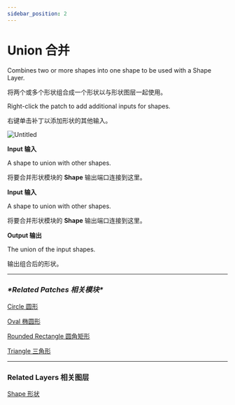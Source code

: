 ```yaml
---
sidebar_position: 2
---
```


# Union 合并

Combines two or more shapes into one shape to be used with a Shape Layer.

将两个或多个形状组合成一个形状以与形状图层一起使用。

Right-click the patch to add additional inputs for shapes.

右键单击补丁以添加形状的其他输入。

![Untitled](https://s3.us-west-2.amazonaws.com/secure.notion-static.com/796b6969-67b4-48a6-a741-24da004fef59/Untitled.png?X-Amz-Algorithm=AWS4-HMAC-SHA256&X-Amz-Content-Sha256=UNSIGNED-PAYLOAD&X-Amz-Credential=AKIAT73L2G45EIPT3X45%2F20220602%2Fus-west-2%2Fs3%2Faws4_request&X-Amz-Date=20220602T175950Z&X-Amz-Expires=86400&X-Amz-Signature=a84399f98aeedac99ed580a37d7b615c0f27a73d42b9d2818b0abdc1e78cb736&X-Amz-SignedHeaders=host&response-content-disposition=filename%20%3D%22Untitled.png%22&x-id=GetObject)

**Input 输入**

A shape to union with other shapes.

将要合并形状模块的 **Shape** 输出端口连接到这里。

**Input 输入**

A shape to union with other shapes.

将要合并形状模块的 **Shape** 输出端口连接到这里。

**Output 输出**

The union of the input shapes.

输出组合后的形状。

------

### ***\*Related Patches 相关模块\****

[Circle 圆形](https://www.notion.so/Circle-aa0ece9d86a14149a015fd0fc12db088)

[Oval 椭圆形](https://www.notion.so/Oval-a93bcffdb9d94ba1a4dbd968ba185a87)

[Rounded Rectangle 圆角矩形](https://www.notion.so/Rounded-Rectangle-682f601349ac4e8985eb9b70c98792ca)

[Triangle 三角形](https://www.notion.so/Triangle-de2307b4545640358caaee069a8ca536)

------

### Related Layers 相关图层

[Shape 形状](https://www.notion.so/Shape-6381402c7a90468d97365c58ab562ea1)
